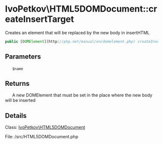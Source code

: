 # IvoPetkov\HTML5DOMDocument::createInsertTarget

Creates an element that will be replaced by the new body in insertHTML

```php
public [DOMElement](http://php.net/manual/en/domelement.php) createInsertTarget ( string $name )
```

## Parameters

&nbsp;&nbsp;&nbsp;&nbsp;&nbsp;&nbsp;`$name`

## Returns

&nbsp;&nbsp;&nbsp;&nbsp;&nbsp;&nbsp;A new DOMElement that must be set in the place where the new body will be inserted

## Details

Class: [IvoPetkov\HTML5DOMDocument](ivopetkov.html5domdocument.class.md)

File: /src/HTML5DOMDocument.php

